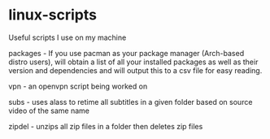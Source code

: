 # linux-scripts
Useful scripts I use on my machine

packages - If you use pacman as your package manager (Arch-based distro users), will obtain a list of 
all your installed packages as well as their version and dependencies and will output this to a csv file
for easy reading.

vpn - an openvpn script being worked on

subs - uses alass to retime all subtitles in a given folder based on source video of the same name

zipdel - unzips all zip files in a folder then deletes zip files
